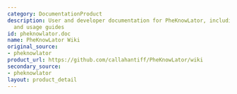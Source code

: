 ```yaml
---
category: DocumentationProduct
description: User and developer documentation for PheKnowLator, including build recipes
  and usage guides
id: pheknowlator.doc
name: PheKnowLator Wiki
original_source:
- pheknowlator
product_url: https://github.com/callahantiff/PheKnowLator/wiki
secondary_source:
- pheknowlator
layout: product_detail
---
```

